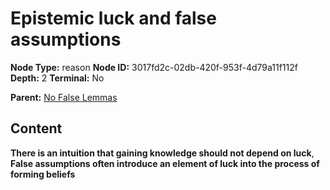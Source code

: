 # Epistemic luck and false assumptions

**Node Type:** reason
**Node ID:** 3017fd2c-02db-420f-953f-4d79a11f112f
**Depth:** 2
**Terminal:** No

**Parent:** [No False Lemmas](no-false-lemmas.md)

## Content

**There is an intuition that gaining knowledge should not depend on luck**, **False assumptions often introduce an element of luck into the process of forming beliefs**
